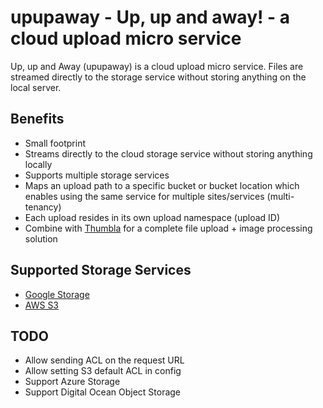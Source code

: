 # upupaway - Up, up and away! - a cloud upload micro service
Up, up and Away (upupaway) is a cloud upload micro service. Files are streamed directly to the storage service without storing anything on the local server.

## Benefits
- Small footprint
- Streams directly to the cloud storage service without storing anything locally
- Supports multiple storage services
- Maps an upload path to a specific bucket or bucket location which enables using the same service for multiple sites/services (multi-tenancy)
- Each upload resides in its own upload namespace (upload ID)
- Combine with [Thumbla](https://github.com/erans/thumbla) for a complete file upload + image processing solution

## Supported Storage Services
- [Google Storage](https://cloud.google.com/storage/)
- [AWS S3](https://aws.amazon.com/s3/)

## TODO
- Allow sending ACL on the request URL
- Allow setting S3 default ACL in config
- Support Azure Storage
- Support Digital Ocean Object Storage
